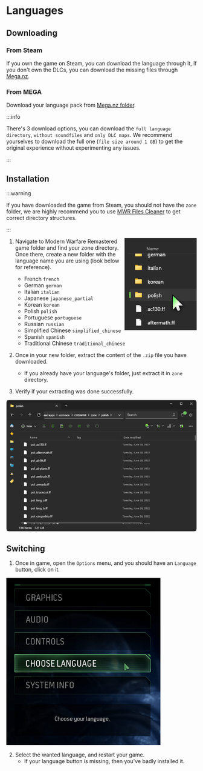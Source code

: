# Languages

## Downloading

### From Steam

If you own the game on Steam, you can download the language through it, if you don't own the DLCs, you can download the missing files through [Mega.nz](#from-mega).

### From MEGA

Download your language pack from [Mega.nz folder](https://mega.nz/folder/OTBWWAqY#KNyc53z1JPNUUWCS4qVqlQ).

:::info

There's 3 download options, you can download the `full language directory`, `without soundfiles` and `only DLC maps`. We recommend yourselves to download the full one (`file size around 1 GB`) to get the original experience without experimenting any issues.

:::

## Installation

:::warning

If you have downloaded the game from Steam, you should not have the `zone` folder, we are highly recommend you to use [MWR Files Cleaner](https://github.com/skkuull/mwr-files-cleaner) to get correct directory structures.

:::

<img align="right" src="/img/language-new-folder-result.png" />

1. Navigate to Modern Warfare Remastered game folder and find your zone directory. Once there, create a new folder with the language name you are using (look below for reference).

   - French `french`
   - German `german`
   - Italian `italian`
   - Japanese `japanese_partial`
   - Korean `korean`
   - Polish `polish`
   - Portuguese `portuguese`
   - Russian `russian`
   - Simplified Chinese `simplified_chinese`
   - Spanish `spanish`
   - Traditional Chinese `traditional_chinese`

2. Once in your new folder, extract the content of the `.zip` file you have downloaded.

   - If you already have your language's folder, just extract it in `zone` directory.

3. Verify if your extracting was done successfully.

![](/img/language-extract-result.png)

## Switching

1. Once in game, open the `Options` menu, and you should have an `Language` button, click on it.

![](/img/language-in-game-options.png)

2. Select the wanted language, and restart your game.
   - If your language button is missing, then you've badly installed it.